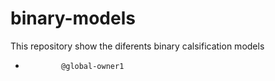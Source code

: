 # binary-models
This repository show the diferents binary calsification models 
*             @global-owner1
